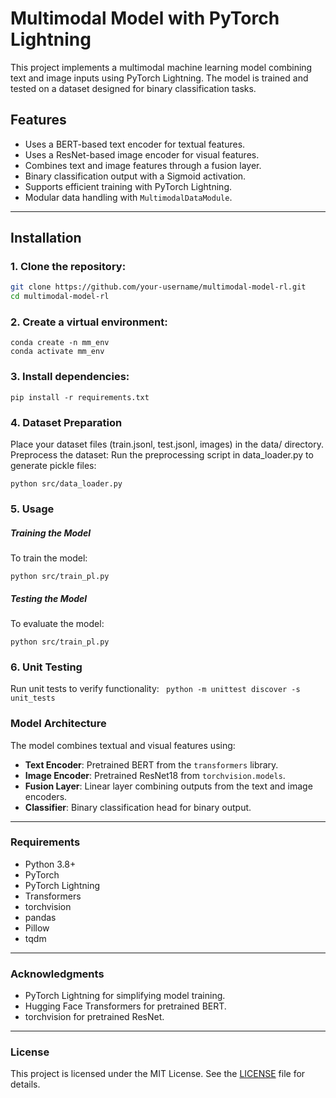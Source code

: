 
# Multimodal Model with PyTorch Lightning

This project implements a multimodal machine learning model combining text and image inputs using PyTorch Lightning. The model is trained and tested on a dataset designed for binary classification tasks.

## Features
- Uses a BERT-based text encoder for textual features.
- Uses a ResNet-based image encoder for visual features.
- Combines text and image features through a fusion layer.
- Binary classification output with a Sigmoid activation.
- Supports efficient training with PyTorch Lightning.
- Modular data handling with `MultimodalDataModule`.

---

## Installation

### 1. Clone the repository:
   ```bash
   git clone https://github.com/your-username/multimodal-model-rl.git
   cd multimodal-model-rl
   ```

### 2. Create a virtual environment:
    conda create -n mm_env
    conda activate mm_env
### 3. Install dependencies:
    pip install -r requirements.txt
### 4. Dataset Preparation
Place your dataset files (train.jsonl, test.jsonl, images) in the data/ directory.
Preprocess the dataset: Run the preprocessing script in data_loader.py to generate pickle files:
``` 
python src/data_loader.py
```
### 5. Usage
##### Training the Model
To train the model:
``` 
python src/train_pl.py
```
##### Testing the Model
To evaluate the model:
```
python src/train_pl.py
```

### 6. Unit Testing
Run unit tests to verify functionality:
``` python -m unittest discover -s unit_tests```

### Model Architecture

The model combines textual and visual features using:

- **Text Encoder**: Pretrained BERT from the `transformers` library.
- **Image Encoder**: Pretrained ResNet18 from `torchvision.models`.
- **Fusion Layer**: Linear layer combining outputs from the text and image encoders.
- **Classifier**: Binary classification head for binary output.

---

### Requirements

- Python 3.8+
- PyTorch
- PyTorch Lightning
- Transformers
- torchvision
- pandas
- Pillow
- tqdm

---

### Acknowledgments

- PyTorch Lightning for simplifying model training.
- Hugging Face Transformers for pretrained BERT.
- torchvision for pretrained ResNet.

---

### License

This project is licensed under the MIT License. See the [LICENSE](LICENSE) file for details.

